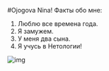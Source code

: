 #Ojogova Nina!
Факты обо мне:
1. Люблю все времена года.
2. Я замужем.
3. У меня два сына.
4. Я учусь в Нетологии!
   
![img](https://i.yapx.ru/XuX6P.jpg)

